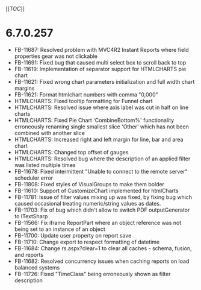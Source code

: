 [[_TOC_]]

# 6.7.0.257
* FB-11687: Resolved problem with MVC4R2 Instant Reports where field properties gear was not clickable
* FB-11691: Fixed bug that caused multi select box to scroll back to top
* FB-11619: Implementation of separator support for HTMLCHARTS pie chart
* FB-11621: Fixed wrong chart parameters initialization and full width chart margins
* FB-11621: Format htmlchart numbers with comma "0,000"
* HTMLCHARTS: Fixed tooltip formatting for Funnel chart
* HTMLCHARTS: Resolved issue where axis label was cut in half on line charts
* HTMLCHARTS: Fixed Pie Chart 'CombineBottom%' functionality erroneously renaming single smallest slice 'Other' which has not been combined with another slice
* HTMLCHARTS: Increased right and left margin for line, bar and area chart
* HTMLCHARTS: Changed top offset of gauges
* HTMLCHARTS: Resolved bug where the description of an applied filter was listed multiple times
* FB-11678: Fixed intermittent "Unable to connect to the remote server" scheduler error
* FB-11808: Fixed styles of VisualGroups to make them bolder
* FB-11610: Support of CustomizeChart implemented for htmlCharts
* FB-11781: Issue of filter values mixing up was fixed, by fixing bug which caused occasional treating numeric/string values as dates.
* FB-11703: Fix of bug which didn't allow to switch PDF outputGenerator to ITextSharp
* FB-11566: Fix iframe ReportPart where an object reference was not being set to an instance of an object
* FB-11700: Update user property on report save
* FB-11710: Change export to respect formatting of datetime
* FB-11684: Change rs.aspx?clear=1 to clear all caches - schema, fusion, and reports
* FB-11682: Resolved concurrency issues when caching reports on load balanced systems
* FB-11726: Fixed "TimeClass" being erroneously shown as filter description